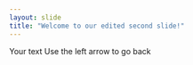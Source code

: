 ```yaml
---
layout: slide
title: "Welcome to our edited second slide!"
---
```

Your text
Use the left arrow to go back
